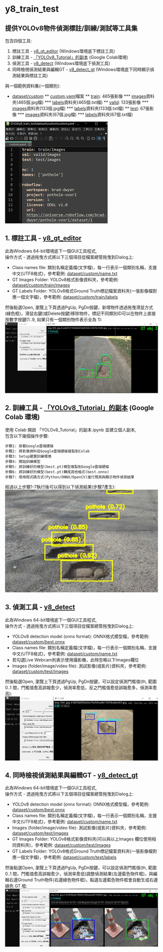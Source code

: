 # y8_train_test
## 提供YOLOv8物件偵測標註/訓練/測試等工具集

包含四個工具:
1. 標註工具 - [y8_gt_editor](./binary) (Windows環境底下標註工具)
2. 訓練工具 - [「YOLOv8_Tutorial」的副本](./「YOLOv8_Tutorial」的副本.ipynb) (Google Colab環境)
3. 偵測工具 - [y8_detect](./binary) (Windows環境底下偵測工具)
4. 同時檢視偵測結果與編輯GT - [y8_detect_gt](./binary) (Windows環境底下同時顯示偵測結果與標註工具)

與一個範例資料集(一個類別):
* [dataset/custom](./dataset/custom)
** [custom.yaml](./dataset/custom/custom.yaml)檔案
** [train](./dataset/custom/train): 465張影像
*** [images](./dataset/custom/train/images)資料夾(465個.jpg檔)
*** [labels](./dataset/custom/train/labels)資料夾(465個.txt檔)
** [valid](./dataset/custom/valid): 133張影像
*** [images](./dataset/custom/valid/images)資料夾(133個.jpg檔)
*** [labels](./dataset/custom/valid/labels)資料夾(133個.txt檔)
** [test](./dataset/custom/test): 67張影像
*** [images](./dataset/custom/test/images)資料夾(67個.jpg檔)
*** [labels](./dataset/custom/test/labels)資料夾(67個.txt檔)

![custom.yaml](./images/custom.yaml.jpg)

## 1. 標註工具 - [y8_gt_editor](./binary)

此為Windows 64-bit環境底下一個GUI工具程式, <br />
操作方式 - 透過拖曳方式將以下三個項目從檔案總管拖曳到Dialog上: <br />
* Class names file: 類別名稱定義檔(文字檔)，每一行表示一個類別名稱，支援中文(UTF8格式)，參考範例: [dataset/custom/name.txt](./dataset/custom/name.txt) <br />
* GT Images Folder: YOLOv8格式影像資料夾，參考範例: [dataset/custom/train/images](./dataset/custom/train/images) <br />
* GT Labels Folder: YOLOv8格式Ground Truth標記檔案資料夾(一張影像檔對應一個文字檔)，參考範例: [dataset/custom/train/labels](./dataset/custom/train/labels) <br />

然後點選Open, 瀏覽上下頁透過PgUp, PgDn按鍵，新增物件透過拖曳滑鼠方式(綠色框)，滑鼠右鍵(或Delete按鍵)移除物件，標記不同類別ID可以在物件上直接按數字按鍵(1..9, 如果只有一個類別物件表示全為 1):
![](./images/y8_gt_editor.jpg)

## 2. 訓練工具 - [「YOLOv8_Tutorial」的副本](./「YOLOv8_Tutorial」的副本.ipynb) (Google Colab 環境)
使用 Colab 開啟 「YOLOv8_Tutorial」的副本.ipynb 並建立個人副本, <br />
包含以下幾個操作步驟: <br />
```
步驟1: 掛載Google雲端硬碟
步驟2: 將影像資料從Google雲端硬碟複製到Colab
步驟3: Setup建置訓練環境
步驟4: 開始訓練模型
步驟5: 將訓練好的模型(best.pt)模型複製到Google雲端硬碟
步驟6: 將訓練好的模型(best.pt)轉成其他格式(best.onnx)
步驟7: 使用程式碼方式(Python/ONNX/OpenCV)進行預測與顯示物件偵測結果
```

經過以上步驟1-7執行後可以得到以下偵測結果(步驟7產生): <br />
![detect_result](./images/detect_result.jpg)

## 3. 偵測工具 - [y8_detect](./binary)

此為Windows 64-bit環境底下一個GUI工具程式, <br />
操作方式 - 透過拖曳方式將以下三個項目從檔案總管拖曳到Dialog上: <br />
* YOLOv8 detection model (onnx format): ONNX格式模型檔，參考範例: [dataset/custom/best.onnx](./dataset/custom/best.onnx) <br />
* Class names file: 類別名稱定義檔(文字檔)，每一行表示一個類別名稱，支援中文(UTF8格式)，參考範例: [dataset/custom/name.txt](./dataset/custom/name.txt) <br />
* 若勾選Live Webcam則表示使用攝影機，此時忽略以下Images欄位
* Images (folder/image/video file): 測試影像(或影片)資料夾，參考範例: [dataset/custom/test/images](./dataset/custom/test/images) <br />

然後點選Open, 瀏覽上下頁透過PgUp, PgDn按鍵，可以設定偵測門檻值(th, 範圍 0..1 間，門檻值愈高誤報愈少，偵測率愈低，反之門檻值愈低誤報愈多，偵測率愈高):
![y8_detect](./images/y8_detect.jpg)

## 4. 同時檢視偵測結果與編輯GT - [y8_detect_gt](./binary)

此為Windows 64-bit環境底下一個GUI工具程式, <br />
操作方式 - 透過拖曳方式將以下五個項目從檔案總管拖曳到Dialog上: <br />
* YOLOv8 detection model (onnx format): ONNX格式模型檔，參考範例: [dataset/custom/best.onnx](./dataset/custom/best.onnx) <br />
* Class names file: 類別名稱定義檔(文字檔)，每一行表示一個類別名稱，支援中文(UTF8格式)，參考範例: [dataset/custom/name.txt](./dataset/custom/name.txt) <br />
* Images (folder/image/video file): 測試影像(或影片)資料夾，參考範例: [dataset/custom/test/images](./dataset/custom/test/images) <br />
* GT Images Folder: YOLOv8格式影像資料夾(可以與以上Images 欄位使用相同資料夾)，參考範例: [dataset/custom/test/images](./dataset/custom/test/images) <br />
* GT Labels Folder: YOLOv8格式Ground Truth標記檔案資料夾(一張影像檔對應一個文字檔)，參考範例: [dataset/custom/test/labels](./dataset/custom/test/labels) <br />

然後點選Open, 瀏覽上下頁透過PgUp, PgDn按鍵，可以設定偵測門檻值(th, 範圍 0..1 間，門檻值愈高誤報愈少，偵測率愈低)調整偵測結果(左邊藍色物件框)，與編輯右邊Ground Truth物件(右邊綠色物件框)，點選左邊藍色物件框會自動生成右邊綠色 GT 框:
![y8_detect_gt](./images/y8_detect_gt.jpg)
